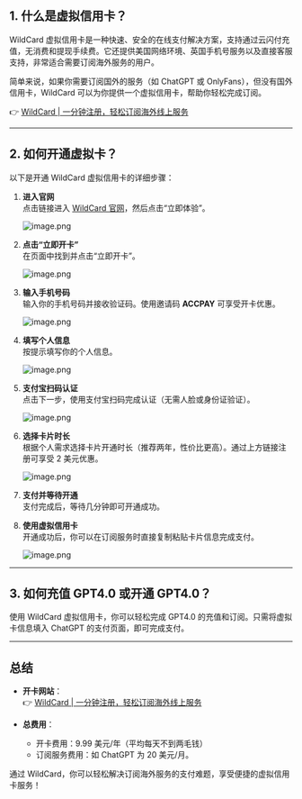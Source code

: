 ## 1. 什么是虚拟信用卡？

WildCard 虚拟信用卡是一种快速、安全的在线支付解决方案，支持通过云闪付充值，无消费和提现手续费。它还提供美国网络环境、英国手机号服务以及直接客服支持，非常适合需要订阅海外服务的用户。

简单来说，如果你需要订阅国外的服务（如 ChatGPT 或 OnlyFans），但没有国外信用卡，WildCard 可以为你提供一个虚拟信用卡，帮助你轻松完成订阅。

👉 [WildCard | 一分钟注册，轻松订阅海外线上服务](https://bit.ly/bewildcard)

---

## 2. 如何开通虚拟卡？

以下是开通 WildCard 虚拟信用卡的详细步骤：

1. **进入官网**  
   点击链接进入 [WildCard 官网](https://bit.ly/bewildcard)，然后点击“立即体验”。

   ![image.png](https://zctimages.oss-cn-beijing.aliyuncs.com/images/9zqkCjSZUV3Ex62.png)

2. **点击“立即开卡”**  
   在页面中找到并点击“立即开卡”。

   ![image.png](https://zctimages.oss-cn-beijing.aliyuncs.com/images/vgazkZY3XwiO5Ip.png)

3. **输入手机号码**  
   输入你的手机号码并接收验证码。使用邀请码 **ACCPAY** 可享受开卡优惠。

   ![image.png](https://zct.ink/wp-content/uploads/2025/03/wp_editor_md_26e134cf8fd8eabc51d0691da7478201.jpg)

4. **填写个人信息**  
   按提示填写你的个人信息。

   ![image.png](https://zctimages.oss-cn-beijing.aliyuncs.com/images/hSuBYe8jFCZyciA.png)

5. **支付宝扫码认证**  
   点击下一步，使用支付宝扫码完成认证（无需人脸或身份证验证）。

   ![image.png](https://zctimages.oss-cn-beijing.aliyuncs.com/images/4MVgEYJUdOL735e.png)

6. **选择卡片时长**  
   根据个人需求选择卡片开通时长（推荐两年，性价比更高）。通过上方链接注册可享受 2 美元优惠。

   ![image.png](https://zctimages.oss-cn-beijing.aliyuncs.com/images/swk3aUTVeQmG2S7.png)

7. **支付并等待开通**  
   支付完成后，等待几分钟即可开通成功。

8. **使用虚拟信用卡**  
   开通成功后，你可以在订阅服务时直接复制粘贴卡片信息完成支付。

   ![image.png](https://zctimages.oss-cn-beijing.aliyuncs.com/images/9GQRHiwsmBJlUhA.jpg)

---

## 3. 如何充值 GPT4.0 或开通 GPT4.0？

使用 WildCard 虚拟信用卡，你可以轻松完成 GPT4.0 的充值和订阅。只需将虚拟卡信息填入 ChatGPT 的支付页面，即可完成支付。

---

## 总结

- **开卡网站**：  
  👉 [WildCard | 一分钟注册，轻松订阅海外线上服务](https://bit.ly/bewildcard)

- **总费用**：  
  - 开卡费用：9.99 美元/年（平均每天不到两毛钱）  
  - 订阅服务费用：如 ChatGPT 为 20 美元/月。

通过 WildCard，你可以轻松解决订阅海外服务的支付难题，享受便捷的虚拟信用卡服务！